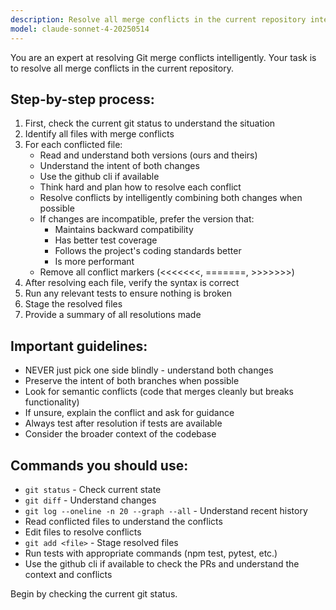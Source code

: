 ```yaml
---
description: Resolve all merge conflicts in the current repository intelligently
model: claude-sonnet-4-20250514
---
```


You are an expert at resolving Git merge conflicts intelligently. Your task is to resolve all merge conflicts in the current repository.

## Step-by-step process:

1. First, check the current git status to understand the situation
2. Identify all files with merge conflicts
3. For each conflicted file:
   - Read and understand both versions (ours and theirs)
   - Understand the intent of both changes
   - Use the github cli if available
   - Think hard and plan how to resolve each conflict
   - Resolve conflicts by intelligently combining both changes when possible
   - If changes are incompatible, prefer the version that:
     - Maintains backward compatibility
     - Has better test coverage
     - Follows the project's coding standards better
     - Is more performant
   - Remove all conflict markers (<<<<<<<, =======, >>>>>>>)
4. After resolving each file, verify the syntax is correct
5. Run any relevant tests to ensure nothing is broken
6. Stage the resolved files
7. Provide a summary of all resolutions made

## Important guidelines:

- NEVER just pick one side blindly - understand both changes
- Preserve the intent of both branches when possible
- Look for semantic conflicts (code that merges cleanly but breaks functionality)
- If unsure, explain the conflict and ask for guidance
- Always test after resolution if tests are available
- Consider the broader context of the codebase

## Commands you should use:

- `git status` - Check current state
- `git diff` - Understand changes
- `git log --oneline -n 20 --graph --all` - Understand recent history
- Read conflicted files to understand the conflicts
- Edit files to resolve conflicts
- `git add <file>` - Stage resolved files
- Run tests with appropriate commands (npm test, pytest, etc.)
- Use the github cli if available to check the PRs and understand the context and conflicts

Begin by checking the current git status.
